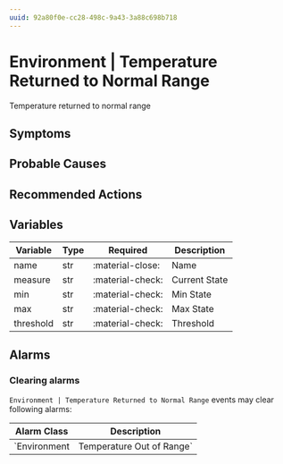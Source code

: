 ```yaml
---
uuid: 92a80f0e-cc28-498c-9a43-3a88c698b718
---
```

# Environment | Temperature Returned to Normal Range

Temperature returned to normal range

## Symptoms

## Probable Causes

## Recommended Actions

## Variables

Variable | Type | Required | Description
--- | --- | --- | ---
name | str | :material-close: | Name
measure | str | :material-check: | Current State
min | str | :material-check: | Min State
max | str | :material-check: | Max State
threshold | str | :material-check: | Threshold

## Alarms

### Clearing alarms

`Environment | Temperature Returned to Normal Range` events may clear following alarms:

Alarm Class | Description
--- | ---
`Environment | Temperature Out of Range` | dispose
